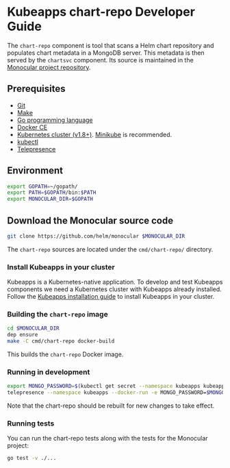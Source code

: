 # Kubeapps chart-repo Developer Guide

The `chart-repo` component is tool that scans a Helm chart repository and populates chart metadata in a MongoDB server. This metadata is then served by the `chartsvc` component. Its source is maintained in the [Monocular project repository](https://github.com/helm/monocular).

## Prerequisites

- [Git](https://git-scm.com/)
- [Make](https://www.gnu.org/software/make/)
- [Go programming language](https://golang.org/dl/)
- [Docker CE](https://www.docker.com/community-edition)
- [Kubernetes cluster (v1.8+)](https://kubernetes.io/docs/setup/pick-right-solution/). [Minikube](https://github.com/kubernetes/minikbue) is recommended.
- [kubectl](https://kubernetes.io/docs/tasks/tools/install-kubectl/)
- [Telepresence](https://telepresence.io)

## Environment

```bash
export GOPATH=~/gopath/
export PATH=$GOPATH/bin:$PATH
export MONOCULAR_DIR=$GOPATH
```

## Download the Monocular source code

```bash
git clone https://github.com/helm/monocular $MONOCULAR_DIR
```

The `chart-repo` sources are located under the `cmd/chart-repo/` directory.

### Install Kubeapps in your cluster

Kubeapps is a Kubernetes-native application. To develop and test Kubeapps components we need a Kubernetes cluster with Kubeapps already installed. Follow the [Kubeapps installation guide](../../chart/kubeapps/README.md) to install Kubeapps in your cluster.

### Building the `chart-repo` image

```bash
cd $MONOCULAR_DIR
dep ensure
make -C cmd/chart-repo docker-build
```

This builds the `chart-repo` Docker image.

### Running in development

```bash
export MONGO_PASSWORD=$(kubectl get secret --namespace kubeapps kubeapps-mongodb -o jsonpath="{.data.mongodb-root-password}" | base64 --decode)
telepresence --namespace kubeapps --docker-run -e MONGO_PASSWORD=$MONGO_PASSWORD --rm -ti quay.io/helmpack/chart-repo /chart-repo sync --mongo-user=root --mongo-url=kubeapps-mongodb stable https://kubernetes-charts.storage.googleapis.com
```

Note that the chart-repo should be rebuilt for new changes to take effect.

### Running tests

You can run the chart-repo tests along with the tests for the Monocular project:

```bash
go test -v ./...
```
